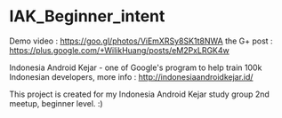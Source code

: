 # IAK_Beginner_intent
Demo video : https://goo.gl/photos/ViEmXRSy8SK1t8NWA
the G+ post : https://plus.google.com/+WilikHuang/posts/eM2PxLRGK4w

Indonesia Android Kejar - one of Google's program to help train 100k Indonesian developers, more info : http://indonesiaandroidkejar.id/

This project is created for my Indonesia Android Kejar study group 2nd meetup, beginner level. :)
